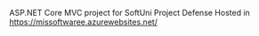 ASP.NET Core MVC project for SoftUni Project Defense
Hosted in https://missoftwaree.azurewebsites.net/